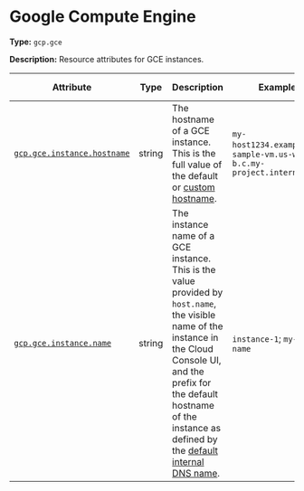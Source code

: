 # Google Compute Engine

**Type:** `gcp.gce`

**Description:** Resource attributes for GCE instances.

<!-- semconv gcp.gce -->
| Attribute  | Type | Description  | Examples  | Requirement Level |
|---|---|---|---|---|
| [`gcp.gce.instance.hostname`](../../../attributes-registry/gcp-gce.md) | string | The hostname of a GCE instance. This is the full value of the default or [custom hostname](https://cloud.google.com/compute/docs/instances/custom-hostname-vm). | `my-host1234.example.com`; `sample-vm.us-west1-b.c.my-project.internal` | Recommended |
| [`gcp.gce.instance.name`](../../../attributes-registry/gcp-gce.md) | string | The instance name of a GCE instance. This is the value provided by `host.name`, the visible name of the instance in the Cloud Console UI, and the prefix for the default hostname of the instance as defined by the [default internal DNS name](https://cloud.google.com/compute/docs/internal-dns#instance-fully-qualified-domain-names). | `instance-1`; `my-vm-name` | Recommended |
<!-- endsemconv -->
